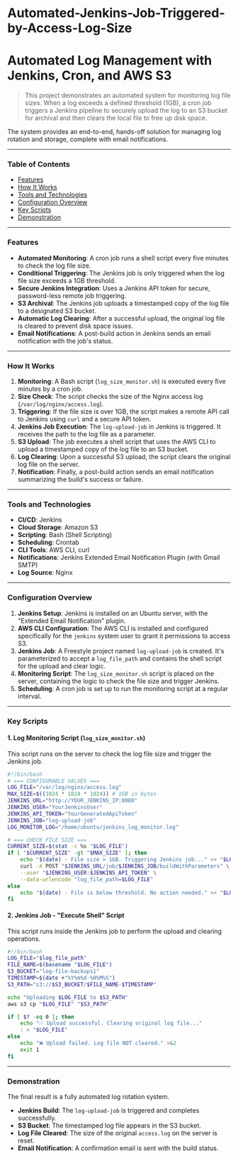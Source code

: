 # Automated-Jenkins-Job-Triggered-by-Access-Log-Size
# Automated Log Management with Jenkins, Cron, and AWS S3

> This project demonstrates an automated system for monitoring log file sizes. When a log exceeds a defined threshold (1GB), a cron job triggers a Jenkins pipeline to securely upload the log to an S3 bucket for archival and then clears the local file to free up disk space.

The system provides an end-to-end, hands-off solution for managing log rotation and storage, complete with email notifications.

---

### Table of Contents
- [Features](#features)
- [How It Works](#how-it-works)
- [Tools and Technologies](#tools-and-technologies)
- [Configuration Overview](#configuration-overview)
- [Key Scripts](#key-scripts)
- [Demonstration](#demonstration)

---

### Features

* **Automated Monitoring**: A cron job runs a shell script every five minutes to check the log file size.
* **Conditional Triggering**: The Jenkins job is only triggered when the log file size exceeds a 1GB threshold.
* **Secure Jenkins Integration**: Uses a Jenkins API token for secure, password-less remote job triggering.
* **S3 Archival**: The Jenkins job uploads a timestamped copy of the log file to a designated S3 bucket.
* **Automatic Log Clearing**: After a successful upload, the original log file is cleared to prevent disk space issues.
* **Email Notifications**: A post-build action in Jenkins sends an email notification with the job's status.

---

### How It Works

1.  **Monitoring**: A Bash script (`log_size_monitor.sh`) is executed every five minutes by a cron job.
2.  **Size Check**: The script checks the size of the Nginx access log (`/var/log/nginx/access.log`).
3.  **Triggering**: If the file size is over 1GB, the script makes a remote API call to Jenkins using `curl` and a secure API token.
4.  **Jenkins Job Execution**: The `log-upload-job` in Jenkins is triggered. It receives the path to the log file as a parameter.
5.  **S3 Upload**: The job executes a shell script that uses the AWS CLI to upload a timestamped copy of the log file to an S3 bucket.
6.  **Log Clearing**: Upon a successful S3 upload, the script clears the original log file on the server.
7.  **Notification**: Finally, a post-build action sends an email notification summarizing the build's success or failure.

---

### Tools and Technologies

* **CI/CD**: Jenkins
* **Cloud Storage**: Amazon S3
* **Scripting**: Bash (Shell Scripting)
* **Scheduling**: Crontab
* **CLI Tools**: AWS CLI, curl
* **Notifications**: Jenkins Extended Email Notification Plugin (with Gmail SMTP)
* **Log Source**: Nginx

---

### Configuration Overview

1.  **Jenkins Setup**: Jenkins is installed on an Ubuntu server, with the "Extended Email Notification" plugin.
2.  **AWS CLI Configuration**: The AWS CLI is installed and configured specifically for the `jenkins` system user to grant it permissions to access S3.
3.  **Jenkins Job**: A Freestyle project named `log-upload-job` is created. It's parameterized to accept a `log_file_path` and contains the shell script for the upload and clear logic.
4.  **Monitoring Script**: The `log_size_monitor.sh` script is placed on the server, containing the logic to check the file size and trigger Jenkins.
5.  **Scheduling**: A cron job is set up to run the monitoring script at a regular interval.

---

### Key Scripts

#### 1. Log Monitoring Script (`log_size_monitor.sh`)
This script runs on the server to check the log file size and trigger the Jenkins job.
```bash
#!/bin/bash
# === CONFIGURABLE VALUES ===
LOG_FILE="/var/log/nginx/access.log"
MAX_SIZE=$((1024 * 1024 * 1024)) # 1GB in bytes
JENKINS_URL="http://YOUR_JENKINS_IP:8080"
JENKINS_USER="YourJenkinsUser"
JENKINS_API_TOKEN="YourGeneratedApiToken"
JENKINS_JOB="log-upload-job"
LOG_MONITOR_LOG="/home/ubuntu/jenkins_log_monitor.log"

# === CHECK FILE SIZE ===
CURRENT_SIZE=$(stat -c %s "$LOG_FILE")
if [ "$CURRENT_SIZE" -gt "$MAX_SIZE" ]; then
    echo "$(date) - File size > 1GB. Triggering Jenkins job..." >> "$LOG_MONITOR_LOG"
    curl -X POST "$JENKINS_URL/job/$JENKINS_JOB/buildWithParameters" \
    --user "$JENKINS_USER:$JENKINS_API_TOKEN" \
    --data-urlencode "log_file_path=$LOG_FILE"
else
    echo "$(date) - File is below threshold. No action needed." >> "$LOG_MONITOR_LOG"
fi
```

#### 2. Jenkins Job - "Execute Shell" Script
This script runs inside the Jenkins job to perform the upload and clearing operations.
```bash
#!/bin/bash
LOG_FILE="$log_file_path"
FILE_NAME=$(basename "$LOG_FILE")
S3_BUCKET="log-file-backups1"
TIMESTAMP=$(date +"%Y%m%d-%H%M%S")
S3_PATH="s3://$S3_BUCKET/$FILE_NAME-$TIMESTAMP"

echo "Uploading $LOG_FILE to $S3_PATH"
aws s3 cp "$LOG_FILE" "$S3_PATH"

if [ $? -eq 0 ]; then
    echo "✅ Upload successful. Clearing original log file..."
    : > "$LOG_FILE"
else
    echo "❌ Upload failed. Log file NOT cleared." >&2
    exit 1
fi
```

---

### Demonstration

The final result is a fully automated log rotation system.
* **Jenkins Build**: The `log-upload-job` is triggered and completes successfully.
* **S3 Bucket**: The timestamped log file appears in the S3 bucket.
* **Log File Cleared**: The size of the original `access.log` on the server is reset.
* **Email Notification**: A confirmation email is sent with the build status.
